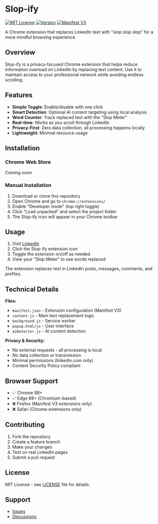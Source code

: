 # Slop-ify

[![MIT License](https://img.shields.io/badge/License-MIT-yellow.svg)](https://opensource.org/licenses/MIT)
[![Version](https://img.shields.io/badge/version-1.0.0-blue.svg)](https://github.com/gurnoornatt/deslop)
[![Manifest V3](https://img.shields.io/badge/manifest-v3-green.svg)](https://developer.chrome.com/docs/extensions/mv3/intro/)

A Chrome extension that replaces LinkedIn text with "slop slop slop" for a more mindful browsing experience.

## Overview

Slop-ify is a privacy-focused Chrome extension that helps reduce information overload on LinkedIn by replacing text content. Use it to maintain access to your professional network while avoiding endless scrolling.

## Features

- **Simple Toggle**: Enable/disable with one click
- **Smart Detection**: Optional AI content targeting using local analysis
- **Word Counter**: Track replaced text with the "Slop Meter"
- **Real-time**: Works as you scroll through LinkedIn
- **Privacy-First**: Zero data collection, all processing happens locally
- **Lightweight**: Minimal resource usage

## Installation

### Chrome Web Store
*Coming soon*

### Manual Installation

1. Download or clone this repository
2. Open Chrome and go to `chrome://extensions/`
3. Enable "Developer mode" (top right toggle)
4. Click "Load unpacked" and select the project folder
5. The Slop-ify icon will appear in your Chrome toolbar

## Usage

1. Visit [LinkedIn](https://linkedin.com)
2. Click the Slop-ify extension icon
3. Toggle the extension on/off as needed
4. View your "Slop Meter" to see words replaced

The extension replaces text in LinkedIn posts, messages, comments, and profiles.

## Technical Details

**Files:**
- `manifest.json` - Extension configuration (Manifest V3)
- `content.js` - Main text replacement logic
- `background.js` - Service worker
- `popup.html/js` - User interface
- `aiDetector.js` - AI content detection

**Privacy & Security:**
- No external requests - all processing is local
- No data collection or transmission
- Minimal permissions (linkedin.com only)
- Content Security Policy compliant

## Browser Support

- ✅ Chrome 88+
- ✅ Edge 88+ (Chromium-based)
- ❌ Firefox (Manifest V3 extensions only)
- ❌ Safari (Chrome extensions only)

## Contributing

1. Fork the repository
2. Create a feature branch
3. Make your changes
4. Test on real LinkedIn pages
5. Submit a pull request

## License

MIT License - see [LICENSE](LICENSE) file for details.

## Support

- [Issues](https://github.com/gurnoornatt/deslop/issues)
- [Discussions](https://github.com/gurnoornatt/deslop/discussions)